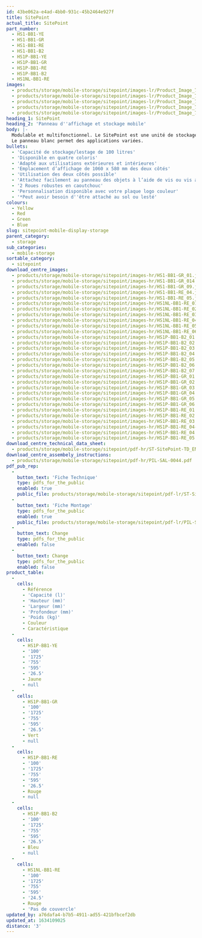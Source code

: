 ```yaml
---
id: 43be062a-e4ad-4bb0-931c-45b2464e927f
title: SitePoint
actual_title: SitePoint
part_number:
  - HS1-BB1-YE
  - HS1-BB1-GR
  - HS1-BB1-RE
  - HS1-BB1-B2
  - HS1P-BB1-YE
  - HS1P-BB1-GR
  - HS1P-BB1-RE
  - HS1P-BB1-B2
  - HS1NL-BB1-RE
images:
  - products/storage/mobile-storage/sitepoint/images-lr/Product_Image_776x776_(518x518_focus_area)-HS1P-BB1-YE_01.jpg
  - products/storage/mobile-storage/sitepoint/images-lr/Product_Image_776x776_(518x518_focus_area)-HS1P-BB1-YE_02.jpg
  - products/storage/mobile-storage/sitepoint/images-lr/Product_Image_776x776_(518x518_focus_area)-HS1P-BB1-YE_03.jpg
  - products/storage/mobile-storage/sitepoint/images-lr/Product_Image_776x776_(518x518_focus_area)-HS1P-BB1-RE_01.jpg
  - products/storage/mobile-storage/sitepoint/images-lr/Product_Image_776x776_(518x518_focus_area)-HS1P-BB1-GR_01.jpg
heading_1: SitePoint
heading_2: 'Panneau d''affichage et stockage mobile'
body: |-
  Modulable et multifonctionnel. Le SitePoint est une unité de stockage et d’affichage mobile personnalisable. 
  Le panneau blanc permet des applications variées.
bullets:
  - 'Capacité de stockage/lestage de 100 litres'
  - 'Disponible en quatre coloris'
  - 'Adapté aux utilisations extérieures et intérieures'
  - 'Emplacement d’affichage de 1060 x 580 mm des deux côtés'
  - 'Utilisation des deux côtés possible'
  - 'Attachez facilement au panneau des objets à l’aide de vis ou vis autoperforantes (non inclus)'
  - '2 Roues robustes en caoutchouc'
  - 'Personnalisation disponible avec votre plaque logo couleur'
  - '*Peut avoir besoin d''être attaché au sol ou lesté'
colours:
  - Yellow
  - Red
  - Green
  - Blue
slug: sitepoint-mobile-display-storage
parent_category:
  - storage
sub_categories:
  - mobile-storage
sortable_category:
  - sitepoint
download_centre_images:
  - products/storage/mobile-storage/sitepoint/images-hr/HS1-BB1-GR_01.jpg
  - products/storage/mobile-storage/sitepoint/images-hr/HS1-BB1-GR_014.jpg
  - products/storage/mobile-storage/sitepoint/images-hr/HS1-BB1-GR_09.jpg
  - products/storage/mobile-storage/sitepoint/images-hr/HS1-BB1-RE_04.jpg
  - products/storage/mobile-storage/sitepoint/images-hr/HS1-BB1-RE_05.jpg
  - products/storage/mobile-storage/sitepoint/images-hr/HS1NL-BB1-RE_01.jpg
  - products/storage/mobile-storage/sitepoint/images-hr/HS1NL-BB1-RE_02.jpg
  - products/storage/mobile-storage/sitepoint/images-hr/HS1NL-BB1-RE_03.jpg
  - products/storage/mobile-storage/sitepoint/images-hr/HS1NL-BB1-RE_04.jpg
  - products/storage/mobile-storage/sitepoint/images-hr/HS1NL-BB1-RE_05.jpg
  - products/storage/mobile-storage/sitepoint/images-hr/HS1NL-BB1-RE_06.jpg
  - products/storage/mobile-storage/sitepoint/images-hr/HS1P-BB1-B2_01.jpg
  - products/storage/mobile-storage/sitepoint/images-hr/HS1P-BB1-B2_02.jpg
  - products/storage/mobile-storage/sitepoint/images-hr/HS1P-BB1-B2_03.jpg
  - products/storage/mobile-storage/sitepoint/images-hr/HS1P-BB1-B2_04.jpg
  - products/storage/mobile-storage/sitepoint/images-hr/HS1P-BB1-B2_05.jpg
  - products/storage/mobile-storage/sitepoint/images-hr/HS1P-BB1-B2_06.jpg
  - products/storage/mobile-storage/sitepoint/images-hr/HS1P-BB1-B2_07.jpg
  - products/storage/mobile-storage/sitepoint/images-hr/HS1P-BB1-GR_01.jpg
  - products/storage/mobile-storage/sitepoint/images-hr/HS1P-BB1-GR_02.jpg
  - products/storage/mobile-storage/sitepoint/images-hr/HS1P-BB1-GR_03.jpg
  - products/storage/mobile-storage/sitepoint/images-hr/HS1P-BB1-GR_04.jpg
  - products/storage/mobile-storage/sitepoint/images-hr/HS1P-BB1-GR_05.jpg
  - products/storage/mobile-storage/sitepoint/images-hr/HS1P-BB1-GR_06.jpg
  - products/storage/mobile-storage/sitepoint/images-hr/HS1P-BB1-RE_01.jpg
  - products/storage/mobile-storage/sitepoint/images-hr/HS1P-BB1-RE_02.jpg
  - products/storage/mobile-storage/sitepoint/images-hr/HS1P-BB1-RE_03.jpg
  - products/storage/mobile-storage/sitepoint/images-hr/HS1P-BB1-RE_04-(1).jpg
  - products/storage/mobile-storage/sitepoint/images-hr/HS1P-BB1-RE_04.jpg
  - products/storage/mobile-storage/sitepoint/images-hr/HS1P-BB1-RE_05.jpg
download_centre_technical_data_sheet:
  - products/storage/mobile-storage/sitepoint/pdf-hr/ST-SitePoint-TD_EN.pdf
download_centre_assembely_instructions:
  - products/storage/mobile-storage/sitepoint/pdf-hr/PIL-SAL-0044.pdf
pdf_pub_rep:
  -
    button_text: 'Fiche Technique'
    type: pdfs_for_the_public
    enabled: true
    public_file: products/storage/mobile-storage/sitepoint/pdf-lr/ST-SitePoint-TD_FR.pdf
  -
    button_text: 'Fiche Montage'
    type: pdfs_for_the_public
    enabled: true
    public_file: products/storage/mobile-storage/sitepoint/pdf-lr/PIL-SAL-0044.pdf
  -
    button_text: Change
    type: pdfs_for_the_public
    enabled: false
  -
    button_text: Change
    type: pdfs_for_the_public
    enabled: false
product_table:
  -
    cells:
      - Référence
      - 'Capacité (l)'
      - 'Hauteur (mm)'
      - 'Largeur (mm)'
      - 'Profondeur (mm)'
      - 'Poids (kg)'
      - Couleur
      - Caractéristique
  -
    cells:
      - HS1P-BB1-YE
      - '100'
      - '1725'
      - '755'
      - '595'
      - '26.5'
      - Jaune
      - null
  -
    cells:
      - HS1P-BB1-GR
      - '100'
      - '1725'
      - '755'
      - '595'
      - '26.5'
      - Vert
      - null
  -
    cells:
      - HS1P-BB1-RE
      - '100'
      - '1725'
      - '755'
      - '595'
      - '26.5'
      - Rouge
      - null
  -
    cells:
      - HS1P-BB1-B2
      - '100'
      - '1725'
      - '755'
      - '595'
      - '26.5'
      - Bleu
      - null
  -
    cells:
      - HS1NL-BB1-RE
      - '100'
      - '1725'
      - '755'
      - '595'
      - '24.5'
      - Rouge
      - 'Pas de couvercle'
updated_by: a76dafa4-b7b5-4911-ad55-421bfbcef2db
updated_at: 1634109025
distance: '3'
---
```

